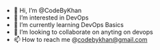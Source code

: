 - 👋 Hi, I’m @CodeByKhan
- 👀 I’m interested in DevOps
- 🌱 I’m currently learning DevOps Basics
- 💞️ I’m looking to collaborate on anyting on devops
- 📫 How to reach me @codebykhan@gmail.com
